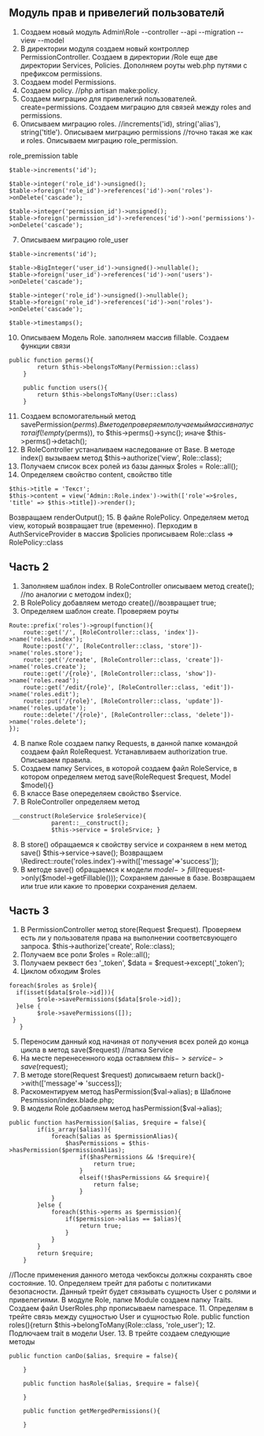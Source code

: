 ## Модуль прав и привелегий пользователй

1. Создаем новый модуль Admin\Role --controller --api --migration --view --model
2. В директории модуля создаем новый контроллер PermissionController. Создаем в директории /Role еще две директории Services, Policies. Дополняем роуты web.php путями с префиксом permissions. 
3. Создаем model Permissions.
4. Создаем policy. //php artisan make:policy. 
5. Создаем миграцию для привелегий пользователей. create=permissions. Создаем миграцию для связей между roles and permissions.
6. Описываем миграцию roles. //increments('id), string('alias'), string('title'). Описываем миграцию permissions //точно такая же как и roles. Описываем миграцию role_permission.

role_premission table
```
$table->increments('id');
            
$table->integer('role_id')->unsigned();
$table->foreign('role_id')->references('id')->on('roles')->onDelete('cascade');

$table->integer('permission_id')->unsigned();
$table->foreign('permission_id')->references('id')->on('permissions')->onDelete('cascade');
```
7. Описываем миграцию role_user
```
$table->increments('id');
            
$table->BigInteger('user_id')->unsigned()->nullable();
$table->foreign('user_id')->references('id')->on('users')->onDelete('cascade');

$table->integer('role_id')->unsigned()->nullable();
$table->foreign('role_id')->references('id')->on('roles')->onDelete('cascade');

$table->timestamps();
```
10. Описываем Модель Role. заполняем массив fillable. Создаем функции связи 
```
public function perms(){
        return $this->belongsToMany(Permission::class)
    }

    public function users(){
        return $this->belongsToMany(User::class)
    }
``` 
11. Создаем вспомогательный метод savePermission($perms).  В методе проверяем получаемый массив на пустота if(!empty($perms)), то $this->perms()->sync(); иначе $this->perms()->detach();
12. В RoleController устаналиваем наследование от Base. В методе index() вызываем метод $this->authorize('view', Role::class);
13. Получаем список всех ролей из базы данных $roles = Role::all();
14. Определяем свойство content, свойство title
```
$this->title = 'Текст';
$this->content = view('Admin::Role.index')->with(['role'=>$roles, 'title' => $this->title])->render();
```
Возвращаем renderOutput();
15. В файле RolePolicy. Определяем метод view, который возвращает true (временно). Перходим в AuthServiceProvider в массив $policies прописываем Role::class => RolePolicy::class 

## Часть 2
1. Заполняем шаблон index. В RoleController описываем метод create(); //по аналогии с методом index();
2. В RolePolicy добавляем методо create()//возвращает true;
3. Определяем шаблон create. Проверяем роуты
```
Route::prefix('roles')->group(function(){
    route::get('/', [RoleController::class, 'index'])->name('roles.index');
    Route::post('/', [RoleController::class, 'store'])->name('roles.store');
    route::get('/create', [RoleController::class, 'create'])->name('roles.create');
    route::get('/{role}', [RoleController::class, 'show'])->name('roles.read');
    route::get('/edit/{role}', [RoleController::class, 'edit'])->name('roles.edit');
    route::put('/{role}', [RoleController::class, 'update'])->name('roles.update');
    route::delete('/{role}', [RoleController::class, 'delete'])->name('roles.delete');
});
```
4. В папке Role создаем папку Requests, в данной папке командой создаем файл RoleRequest. Устанавливаем authorization true. Описываем правила. 
5. Создаем папку Services, в которой создаем файл RoleService, в котором определяем метод save(RoleRequest $request, Model $model){}
6. В классе Base  опеределяем свойство $service.
7. В RoleController определяем метод 
```
 __construct(RoleService $roleService){
            parent::__construct();
            $this->service = $roleSrvice; }

```
8. В store() обращаемся к свойству service и сохраняем в нем метод save() $this->service->save(); Возвращаем \Redirect::route('roles.index')->with(['message'=>'success']);
9. В методе save() обращаемся к модели $model->fill($request->only($model->getFillable())); Сохраняем данные в базе. Возвращаем или true или какие то проверки сохранения делаем.

## Часть 3

1. В PermissionController метод store(Request $request). Проверяем есть ли у пользователя права на выполнении соответсвующего запроса. $this->authorize('create', Role::class);
2. Получаем все роли $roles = Role::all();
3. Получаем реквест без '_token', $data = $request->except('_token');
4. Циклом обходим $roles 

```
foreach($roles as $role){
  if(isset($data[$role->id])){
        $role->savePermissions($data[$role->id]);    
  }else {
        $role->savePermissions([]);
 }
   }
```
5. Переносим данный код начиная от получения всех ролей до конца цикла в метод save($request) //папка Service
6. На месте перенесенного кода оставляем $this->service->save($request);
7. В методе store(Request $request) дописываем return back()->with(['message'=> 'success]);
8. Раскоментируем метод hasPermission($val->alias); в Шаблоне Pesmission/index.blade.php;
9. В модели Role добавляем метод hasPermission($val->alias);

```
public function hasPermission($alias, $require = false){
        if(is_array($alias)){
            foreach($alias as $permissionAlias){
                $hasPermissions = $this->hasPermission($permissionAlias);
                    if($hasPermissions && !$require){
                        return true;
                    }
                    elseif(!$hasPermissions && $require){
                        return false;
                    }
            }
        }else {
            foreach($this->perms as $permission){
                if($permission->alias == $alias){
                    return true;
                }
            }
        }
        return $require;
    }
 ```
 //После применения данного метода чекбоксы должны сохранять свое состояние.
 10. Определяем трейт для работы с политиками безопасности. Данный трейт будет связывать сущность User  с ролями и привелегиями. В модуле Role, папке Module создаем папку Traits. Создаем файл UserRoles.php прописываем namespace. 
 11. Определям в трейте связь между сущностью User и сущностью Role. public function roles(){return $this->belongToMany(Role::class, 'role_user');
 12. Подлючаем trait  в модели User.
 13. В трейте создаем следующие методы 
```
public function canDo($alias, $require = false){

    }

    public function hasRole($alias, $require = false){

    }

    public function getMergedPermissions(){

    }
```

